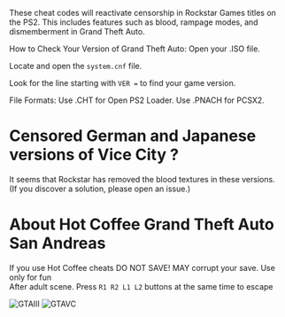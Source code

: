 These cheat codes will reactivate censorship in Rockstar Games titles on the PS2.
This includes features such as blood, rampage modes, and dismemberment in Grand Theft Auto.

How to Check Your Version of Grand Theft Auto:
Open your .ISO file.

Locate and open the `system.cnf` file.

Look for the line starting with `VER =` to find your game version.

File Formats:
Use .CHT for Open PS2 Loader.
Use .PNACH for PCSX2.

# Censored German and Japanese versions of Vice City ?
It seems that Rockstar has removed the blood textures in these versions.   
(If you discover a solution, please open an issue.)


# About Hot Coffee Grand Theft Auto San Andreas
If you use Hot Coffee cheats DO NOT SAVE! MAY corrupt your save. Use only for fun  
After adult scene. Press `R1 R2 L1 L2` buttons at the same time to escape

![GTAIII](https://user-images.githubusercontent.com/22562949/192527672-d6e1ec46-89c0-4c9c-944e-713956f2ebd9.png)
![GTAVC](https://user-images.githubusercontent.com/22562949/192527693-0cb94767-9646-40ad-ba10-1ece18b0cf44.png)
